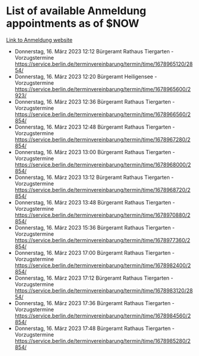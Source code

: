 # List of available Anmeldung appointments as of $NOW
[Link to Anmeldung website](https://service.berlin.de/terminvereinbarung/termin/tag.php?termin=1&anliegen[]=120686&dienstleisterlist=122210,122217,327316,122219,327312,122227,327314,122231,327346,122243,327348,122254,122252,329742,122260,329745,122262,329748,122271,327278,122273,327274,122277,327276,330436,122280,327294,122282,327290,122284,327292,122291,327270,122285,327266,122286,327264,122296,327268,150230,329760,122297,327286,122294,327284,122312,329763,122314,329775,122304,327330,122311,327334,122309,327332,317869,122281,327352,122279,329772,122283,122276,327324,122274,327326,122267,329766,122246,327318,122251,327320,122257,327322,122208,327298,122226,327300&herkunft=http%3A%2F%2Fservice.berlin.de%2Fdienstleistung%2F120686%2F)
- Donnerstag, 16. März 2023 12:12 Bürgeramt Rathaus Tiergarten - Vorzugstermine https://service.berlin.de/terminvereinbarung/termin/time/1678965120/2854/
- Donnerstag, 16. März 2023 12:20 Bürgeramt Heiligensee - Vorzugstermine https://service.berlin.de/terminvereinbarung/termin/time/1678965600/2923/
- Donnerstag, 16. März 2023 12:36 Bürgeramt Rathaus Tiergarten - Vorzugstermine https://service.berlin.de/terminvereinbarung/termin/time/1678966560/2854/
- Donnerstag, 16. März 2023 12:48 Bürgeramt Rathaus Tiergarten - Vorzugstermine https://service.berlin.de/terminvereinbarung/termin/time/1678967280/2854/
- Donnerstag, 16. März 2023 13:00 Bürgeramt Rathaus Tiergarten - Vorzugstermine https://service.berlin.de/terminvereinbarung/termin/time/1678968000/2854/
- Donnerstag, 16. März 2023 13:12 Bürgeramt Rathaus Tiergarten - Vorzugstermine https://service.berlin.de/terminvereinbarung/termin/time/1678968720/2854/
- Donnerstag, 16. März 2023 13:48 Bürgeramt Rathaus Tiergarten - Vorzugstermine https://service.berlin.de/terminvereinbarung/termin/time/1678970880/2854/
- Donnerstag, 16. März 2023 15:36 Bürgeramt Rathaus Tiergarten - Vorzugstermine https://service.berlin.de/terminvereinbarung/termin/time/1678977360/2854/
- Donnerstag, 16. März 2023 17:00 Bürgeramt Rathaus Tiergarten - Vorzugstermine https://service.berlin.de/terminvereinbarung/termin/time/1678982400/2854/
- Donnerstag, 16. März 2023 17:12 Bürgeramt Rathaus Tiergarten - Vorzugstermine https://service.berlin.de/terminvereinbarung/termin/time/1678983120/2854/
- Donnerstag, 16. März 2023 17:36 Bürgeramt Rathaus Tiergarten - Vorzugstermine https://service.berlin.de/terminvereinbarung/termin/time/1678984560/2854/
- Donnerstag, 16. März 2023 17:48 Bürgeramt Rathaus Tiergarten - Vorzugstermine https://service.berlin.de/terminvereinbarung/termin/time/1678985280/2854/

